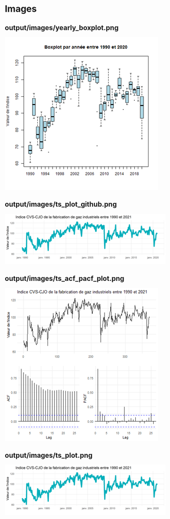 # Images

## output/images/yearly_boxplot.png

![output/images/yearly_boxplot.png](./output/images/yearly_boxplot.png)

## output/images/ts_plot_github.png

![output/images/ts_plot_github.png](./output/images/ts_plot_github.png)

## output/images/ts_acf_pacf_plot.png

![output/images/ts_acf_pacf_plot.png](./output/images/ts_acf_pacf_plot.png)

## output/images/ts_plot.png

![output/images/ts_plot.png](./output/images/ts_plot.png)